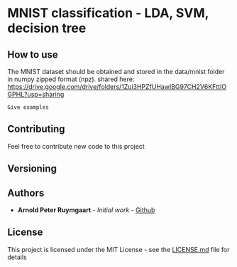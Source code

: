 # MNIST classification - LDA, SVM, decision tree


## How to use
The MNIST dataset should be obtained and stored
in the data/mnist folder in numpy zipped format (npz).
shared here:
https://drive.google.com/drive/folders/1Zui3HPZfUHawIBG97CH2V6KFttIOGPHL?usp=sharing

```
Give examples
```


## Contributing

Feel free to contribute new code to this project

## Versioning

## Authors

* **Arnold Peter Ruymgaart** - *Initial work* - [Github](https://github.com/aruymgaart)

## License

This project is licensed under the MIT License - see the [LICENSE.md](LICENSE.md) file for details


